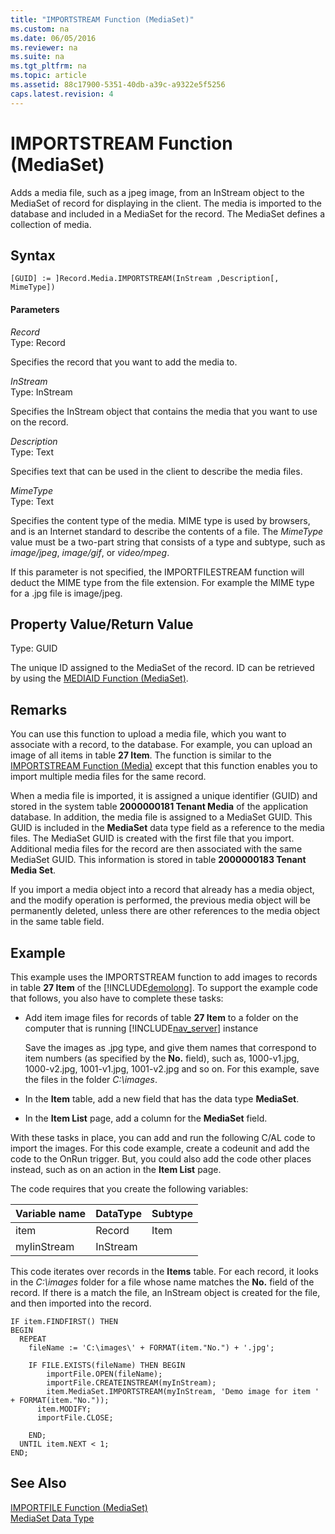 ```yaml
---
title: "IMPORTSTREAM Function (MediaSet)"
ms.custom: na
ms.date: 06/05/2016
ms.reviewer: na
ms.suite: na
ms.tgt_pltfrm: na
ms.topic: article
ms.assetid: 88c17900-5351-40db-a39c-a9322e5f5256
caps.latest.revision: 4
---
```

# IMPORTSTREAM Function (MediaSet)
Adds a media file, such as a jpeg image, from an InStream object to the MediaSet of record for displaying in the client. The media is imported to the database and included in a MediaSet for the record. The MediaSet defines a collection of media.  
  
## Syntax  
  
```  
[GUID] := ]Record.Media.IMPORTSTREAM(InStream ,Description[, MimeType])  
```  
  
#### Parameters  
 *Record*  
 Type: Record  
  
 Specifies the record that you want to add the media to.  
  
 *InStream*  
 Type: InStream  
  
 Specifies the InStream object that contains the media that you want to use on the record.  
  
 *Description*  
 Type: Text  
  
 Specifies text that can be used in the client to describe the media files.  
  
 *MimeType*  
 Type: Text  
  
 Specifies the content type of the media. MIME type is used by browsers, and is an Internet standard to describe the contents of a file. The *MimeType* value must be a two\-part string that consists of a type and subtype, such as *image\/jpeg*, *image\/gif*, or *video\/mpeg*.  
  
 If this parameter is not specified, the IMPORTFILESTREAM function will deduct the MIME type from the file extension. For example the MIME type for a .jpg file is image\/jpeg.  
  
## Property Value\/Return Value  
 Type: GUID  
  
 The unique ID assigned to the MediaSet of the record. ID can be retrieved by using the [MEDIAID Function \(MediaSet\)](MEDIAID-Function--MediaSet-.md).  
  
## Remarks  
 You can use this function to upload a media file, which you want to associate with a record, to the database. For example, you can upload an image of all items in table **27 Item**. The function is similar to the [IMPORTSTREAM Function \(Media\)](IMPORTSTREAM-Function--Media-.md) except that this function enables you to import multiple media files for the same record.  
  
 When a media file is imported, it is assigned a unique identifier \(GUID\) and stored in the system table **2000000181 Tenant Media** of the application database. In addition, the media file is assigned to a MediaSet GUID. This GUID is included in the **MediaSet** data type field as a reference to the media files. The MediaSet GUID is created with the first file that you import. Additional media files for the record are then associated with the same MediaSet GUID. This information is stored in table **2000000183 Tenant Media Set**.  
  
 If you import a media object into a record that already has a media object, and the modify operation is performed, the previous media object will be permanently deleted, unless there are other references to the media object in the same table field.  
  
## Example  
 This example uses the IMPORTSTREAM function to add images to records in table **27 Item** of the [!INCLUDE[demolong](includes/demolong_md.md)]. To support the example code that follows, you also have to complete these tasks:  
  
-   Add item image files for records of table **27 Item** to a folder on the computer that is running [!INCLUDE[nav_server](includes/nav_server_md.md)] instance  
  
     Save the images as .jpg type, and give them names that correspond to item numbers \(as specified by the **No.** field\), such as, 1000\-v1.jpg, 1000\-v2.jpg, 1001\-v1.jpg, 1001\-v2.jpg and so on. For this example, save the files in the folder *C:\\images*.  
  
-   In the **Item** table, add a new field that has the data type **MediaSet**.  
  
-   In the **Item List** page, add a column for the **MediaSet** field.  
  
 With these tasks in place, you can add and run the following C\/AL code to import the images. For this code example, create a codeunit and add the code to the OnRun trigger. But, you could also add the code other places instead, such as on an action in the **Item List** page.  
  
 The code requires that you create the following variables:  
  
|Variable name|DataType|Subtype|  
|-------------------|--------------|-------------|  
|item|Record|Item|  
|myIinStream|InStream||  
  
 This code iterates over records in the **Items** table. For each record, it looks in the *C:\\images* folder for a file whose name matches the **No.** field of the record. If there is a match the file, an InStream object is created for the file, and then imported into the record.  
  
```  
IF item.FINDFIRST() THEN  
BEGIN  
  REPEAT  
    fileName := 'C:\images\' + FORMAT(item."No.") + '.jpg';  
  
    IF FILE.EXISTS(fileName) THEN BEGIN  
        importFile.OPEN(fileName);  
        importFile.CREATEINSTREAM(myInStream);  
        item.MediaSet.IMPORTSTREAM(myInStream, 'Demo image for item ' + FORMAT(item."No."));  
      item.MODIFY;  
      importFile.CLOSE;  
  
    END;  
  UNTIL item.NEXT < 1;  
END;  
```  
  
## See Also  
 [IMPORTFILE Function \(MediaSet\)](IMPORTFILE-Function--MediaSet-.md)   
 [MediaSet Data Type](MediaSet-Data-Type.md)